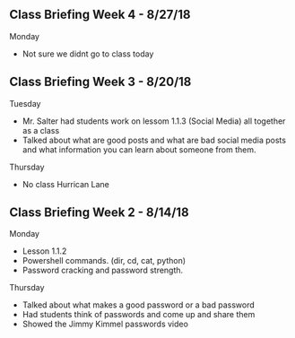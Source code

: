 ## Class Briefing Week 4 - 8/27/18
Monday
- Not sure we didnt go to class today

## Class Briefing Week 3 - 8/20/18
Tuesday
- Mr. Salter had students work on lessom 1.1.3 (Social Media) all together as a class
- Talked about what are good posts and what are bad social media posts and what information you can learn about someone from them.

Thursday 
- No class Hurrican Lane


## Class Briefing Week 2 - 8/14/18
Monday
- Lesson 1.1.2
- Powershell commands. (dir, cd, cat, python)
- Password cracking and password strength.

Thursday
- Talked about what makes a good password or a bad password
- Had students think of passwords and come up and share them
- Showed the Jimmy Kimmel passwords video
